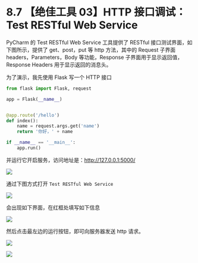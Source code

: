 # 8.7 【绝佳工具 03】HTTP 接口调试：Test RESTful Web Service



PyCharm 的 Test RESTful Web Service 工具提供了 RESTful 接口测试界面，如下图所示，提供了 get、post，put 等 http 方法，其中的 Request 子界面 headers，Parameters，Body 等功能，Response 子界面用于显示返回值，Response Headers 用于显示返回的消息头。

为了演示，我先使用 Flask 写一个 HTTP 接口

```python
from flask import Flask, request

app = Flask(__name__)


@app.route('/hello')
def index():
    name = request.args.get('name')
    return '你好，' + name

if __name__ == '__main__':
    app.run()
```

并运行它开启服务，访问地址是：http://127.0.0.1:5000/

![](http://image.iswbm.com/20200825075118.png)

通过下图方式打开 `Test RESTful Web Service`

![](http://image.iswbm.com/20200825073354.png)

会出现如下界面，在红框处填写如下信息

![](http://image.iswbm.com/20200825075226.png)

然后点击最左边的运行按钮，即可向服务器发送 http 请求。

![](http://image.iswbm.com/20200825075434.png)

![](https://open.weixin.qq.com/qr/code?username=idealyard)